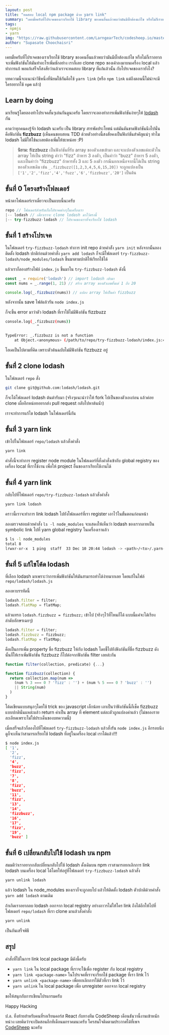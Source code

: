```yaml
---
layout: post
title: "ทดสอบ local npm package ด้วย yarn link"
summary: "เคยมั้ยครับที่โปรเจคของเราเรียกใช้ library ของคนอื่นแล้วพบว่ามันมีบั๊กต้องแก้ไข หรือไม่ก็เราอยากจะเพิ่มฟังก์ชันให้มันทำอะไรเพิ่มซักอย่าง เราก็เลย clone repo ของเค้าลงมาบนเครื่อง local แล้วทำการแก้ พอแก้เสร็จก็สงสัยว่าแล้วเราจะทดสอบ library ที่แก้แล้วนั้น กับโปรเจคของเรายังไง? (อ่านต่อ)"
tags:
- npmjs
- yarn
img: "https://raw.githubusercontent.com/LarngearTech/codesheep.io/master/pages/2016-12-10-yarn-link/yarn.jpg"
author: "Supasate Choochaisri"
---
```


เคยมั้ยครับที่โปรเจคของเราเรียกใช้ library ของคนอื่นแล้วพบว่ามันมีบั๊กต้องแก้ไข หรือไม่ก็เราอยากจะเพิ่มฟังก์ชันให้มันทำอะไรเพิ่มซักอย่าง เราก็เลย clone repo ของเค้าลงมาบนเครื่อง local แล้วทำการแก้ พอแก้เสร็จก็สงสัยว่าแล้วเราจะทดสอบ library ที่แก้แล้วนั้น กับโปรเจคของเรายังไง?

บทความนี้จะแนะนำวิธีหนึ่งที่นิยมใช้กันคือใช้ `yarn link` (หรือ `npm link` แต่ถึงตอนนี้ไม่น่าจะมีใครอยากใช้ `npm` แล้ว)

## Learn by doing
มาเรียนรู้โดยลองทำโปรเจคสั้นๆเล่นกันดูนะครับ โดยเราจะลองทำการเพิ่มฟังก์ชันง่ายๆให้ [lodash](https://github.com/lodash/lodash) กัน

คาดว่าทุกคนคงรู้จัก lodash นะครับ เป็น library สารพัดประโยชน์ แต่มันดันขาดฟังก์ชันนึงไปนั่นคือฟังก์ชัน **fizzbuzz** (เห็นคนชอบสอน TDD ด้วยตัวอย่างนี้สงสัยคงเป็นฟังก์ชันสำคัญแน่ๆ ทำไม lodash ไม่มีให้ใช้นะเลยต้องเพิ่มให้ซะหน่อย :P)

> **นิยาม:**
> **fizzbuzz** เป็นฟังก์ชันที่รับ array ของตัวเลขเข้ามา และจะแปลงตัวเลขแต่ละตัวใน array ให้เป็น string คำว่า "fizz" ถ้าหาร 3 ลงตัว, เป็นคำว่า "buzz" ถ้าหาร 5 ลงตัว, และเป็นคำว่า "fizzbuzz" ถ้าหารทั้ง 3 และ 5 ลงตัว กรณีนอกเหนือจากนี้ได้เป็น string ของตัวเลขเดิม เช่น `_.fizzbuzz([1,2,3,4,5,6,15,20])` จะถูกแปลงเป็น `['1','2','fizz','4','fuzz','6','fizzbuzz','20']` เป็นต้น

## ขั้นที่ 0 โครงสร้างโฟลเดอร์
หน้าตาโฟลเดอร์เราเดี๋ยวจะเป็นแบบนี้นะครับ
``` javascript
repo // โฟลเดอร์สำหรับเก็บโปรเจคต่างๆในเครื่องเรา
|-- lodash // เดี๋ยวเราจะ clone lodash มาไว้ตรงนี้
|-- try-fizzbuzz-lodash // โปรเจคของเราที่จะเรียกใช้ lodash
```

## ขั้นที่ 1 สร้างโปรเจค
ในโฟลเดอร์ `try-fizzbuzz-lodash` ทำการ init repo ด้วยคำส่ัง
`yarn init`
หลังจากนั้นลองติดตั้ง lodash ปกติก่อนด้วยคำสั่ง
`yarn add lodash`
ก็จะมีโฟลเดอร์ `try-fizzbuzz-lodash/node_modules/lodash` ขึ้นมาตามปกติให้เรียกใช้ได้

แล้วเราก็ลองสร้างไฟล์ `index.js` ขึ้นมาใน `try-fizzbuzz-lodash` ดังนี้
``` javascript
const _ = require('lodash') // import lodash เข้ามา
const nums = _.range(1, 21) // สร้าง array ของตัวเลขตั้งแต่ 1 ถึง 20

console.log(_.fizzbuzz(nums)) // แปลง array ให้เป็นค่า fizzbuzz
```
หลังจากนั้น save ไฟล์แล้วรัน
`node index.js`

ก็จะขึ้น error มาว่าตัว lodash ที่เราใช้ไม่มีฟังก์ชัน fizzbuzz
``` bash
console.log(_.fizzbuzz(nums))
              ^

TypeError: _.fizzbuzz is not a function
    at Object.<anonymous> (/path/to/repo/try-fizzbuzz-lodash/index.js:4:15)
```

โอเคเป็นไปตามที่คิด เพราะตัวต้นฉบับไม่มีฟังก์ชัน fizzbuzz อยู่

## ขั้นที่ 2 clone lodash
ในโฟลเดอร์  `repo` สั่ง

``` bash
git clone git@github.com:lodash/lodash.git
```

ก็จะได้โฟลเดอร์ lodash ต้นตำรับมา
(จริงๆแนะนำว่าให้ fork ไปเป็นของตัวเองก่อน แล้วค่อย clone เผื่ออีกหน่อยอยากส่ง pull request กลับไปหาต้นน้ำ)

เราจะทำการแก้ไข lodash ในโฟลเดอร์นี้กัน

## ขั้นที่ 3 yarn link
เข้าไปในโฟลเดอร์ `repo/lodash` แล้วสั่งคำสั่ง

``` bash
yarn link
```

คำสั่งนี้จะทำการ register node module ในโฟลเดอร์ที่สั่งคำสั่งเข้ากับ global registry ของเครื่อง local ที่เราใช้งาน เพื่อให้ project อื่นของเราเรียกใช้งานได้

## ขั้นที่ 4 yarn link <package-name>
กลับไปที่โฟลเดอร์ `repo/try-fizzbuzz-lodash` แล้วสั่งคำสั่ง

``` bash
yarn link lodash
```

คราวนี้เราจะทำการ link lodash ไปยังโฟลเดอร์ที่เรา register เอาไว้ในขั้นตอนก่อนหน้า

ลองตรวจสอบด้วยคำสั่ง `ls -l node_modules` จะแสดงให้เห็นว่า lodash ของเรากลายเป็น symbolic link ไปที่ yarn global registry ในเครื่องเราแล้ว
``` bash
$ ls -l node_modules
total 8
lrwxr-xr-x  1 ping  staff  33 Dec 10 20:44 lodash -> <path>/<to>/.yarn-cache/.link/lodash
```

## ขั้นที่ 5 แก้ไขโค้ด lodash
ที่เลือก lodash มาเพราะว่าการเพิ่มฟังก์ชันให้มันสามารถทำได้ง่ายมากเลย โดยแก้ในไฟล์ `repo/lodash/lodash.js`

ลองหาบรรทัดนี้
``` javascript
lodash.filter = filter;
lodash.flatMap = flatMap;
```
แล้วแทรก `lodash.fizzbuzz = fizzbuzz;` เข้าไป (จริงๆไว้ที่ไหนก็ได้ แบบนี้แค่จะได้เรียงลำดับอักษรเฉยๆ)
``` javascript
lodash.filter = filter;
lodash.fizzbuzz = fizzbuzz;
lodash.flatMap = flatMap;
```

คือเป็นการเพิ่ม property ชื่อ fizzbuzz ให้กับ lodash โดยชี้ไปยังฟังก์ชันที่ชื่อ fizzbuzz
ดังนั้นก็ให้เราเพิ่มฟังก์ชัน fizzbuzz ก็ไปต่อจากฟังก์ชัน filter เลยล่ะกัน
``` javascript
function filter(collection, predicate) {...}

function fizzbuzz(collection) {
  return collection.map(num =>
    (num % 3 === 0 ? 'fizz' : '') + (num % 5 === 0 ? 'buzz' : '')
    || String(num)
  )
}
```
โค้ดเขียนแบบสนุกๆโดยใช้ trick ของ javascript เล็กน้อย เอาเป็นว่าฟังก์ชันนี้ก็เช็ค fizzbuzz แบบปกตินั่นแหล่ะแล้ว return ค่าเป็น array ที่ element แต่ละตัวถูกแปลงค่าแล้ว (ไม่ขอลงรายละเอียดเพราะไม่ใช่ประเด็นของบทความนี้)

เมื่อเสร็จแล้วก็ลองไปที่โฟลเดอร์ `try-fizzbuzz-lodash` แล้วสั่งรัน `node index.js` อีกรอบนึงดูก็จะเห็นว่าสามารถเรียกใช้ lodash ที่อยู่ในเครื่อง local เราได้แล้ว!!!
``` bash
$ node index.js
[ '1',
  '2',
  'fizz',
  '4',
  'buzz',
  'fizz',
  '7',
  '8',
  'fizz',
  'buzz',
  '11',
  'fizz',
  '13',
  '14',
  'fizzbuzz',
  '16',
  '17',
  'fizz',
  '19',
  'buzz' ]
```

## ขั้นที่ 6 เปลี่ยนกลับไปใช้ lodash บน npm
สมมติว่าเราอยากกลับเปลี่ยนกลับไปใช้ lodash ดั้งเดิมบน npm เราสามารถยกเลิกการ link lodash บนเครื่อง local ได้โดยให้อยู่ที่โฟลเดอร์ `try-fizzbuzz-lodash` แล้วสั่ง

``` bash
yarn unlink lodash
```

แล้ว lodash ใน node_modules ของเราก็จะถูกลบไป แล้วให้ติดตั้ง lodash ตัวปกติด้วยคำสั่ง `yarn add lodash` ตามเดิม

ถ้าเกิดเราอยากลบ lodash ออกจาก local registry อย่างถาวรไม่ให้ใคร link ถึงได้อีกให้ไปที่โฟลเดอร์ `repo/lodash` ที่เรา clone มาแล้วสั่งคำสั่ง

``` bash
yarn unlink
```

เป็นอันเสร็จพิธี

## สรุป
คำสั่งที่ใช้ในการ link local package มีดังนี้ครับ
- `yarn link` ใน local package ที่เราจะใช้เพื่อ register กับ local registry
- `yarn link <package-name>` ในโปรเจคที่เราจะเรียกใช้ package ที่เรา link ไว้
- `yarn unlink <package-name>` เพื่อยกเลิกการใช้ตัวที่เรา link ไว้
- `yarn unlink` ใน local package เพื่อ unregister ออกจาก local registry

ขอให้สนุกกับการเขียนโปรแกรมครับ

Happy Hacking

ป.ล. ทิ้งท้ายสำหรับคนที่รอเรียนคอร์ส React กับทางทีม CodeSheep เดือนธันวานี้งานเข้าหนักหน่วง เลยคิดว่าจะเปิดสอนอีกทีเดือนมกราคมนะครับ ใครสนใจติดตามประกาศได้ที่เพจ [CodeSheep](https://www.facebook.com/codesheep/) นะครับ
